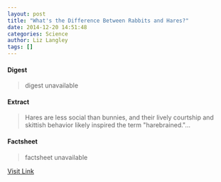 ```yaml
---
layout: post
title: "What's the Difference Between Rabbits and Hares?"
date: 2014-12-20 14:51:48
categories: Science
author: Liz Langley
tags: []
---
```



#### Digest
>digest unavailable

#### Extract
>Hares are less social than bunnies, and their lively courtship and skittish behavior likely inspired the term "harebrained."...

#### Factsheet
>factsheet unavailable

[Visit Link](http://feeds.nationalgeographic.com/~r/ng/News/News_Main/~3/i9_2nR0T9Kk/)


